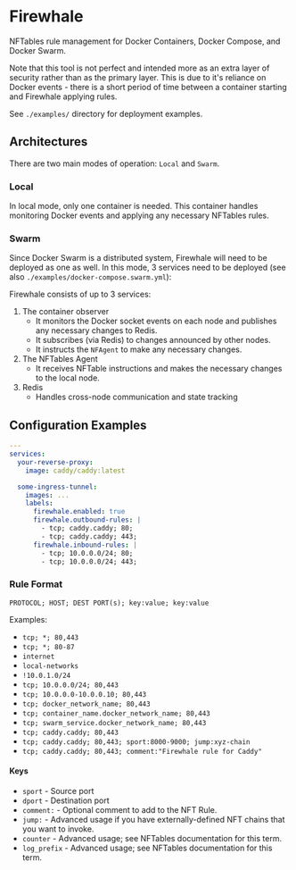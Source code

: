 Firewhale
===

NFTables rule management for Docker Containers, Docker Compose, and Docker Swarm.

Note that this tool is not perfect and intended more as an extra layer of security rather than as the primary layer. This is due to it's reliance on Docker events - there is a short period of time between a container starting and Firewhale applying rules.

See `./examples/` directory for deployment examples.

## Architectures

There are two main modes of operation: `Local` and `Swarm`.

### Local
In local mode, only one container is needed. This container handles monitoring Docker events and applying any necessary NFTables rules.

### Swarm
Since Docker Swarm is a distributed system, Firewhale will need to be deployed as one as well. In this mode, 3 services need to be deployed (see also `./examples/docker-compose.swarm.yml`):

Firewhale consists of up to 3 services:
1. The container observer
   - It monitors the Docker socket events on each node and publishes any necessary changes to Redis.
   - It subscribes (via Redis) to changes announced by other nodes.
   - It instructs the `NFAgent` to make any necessary changes.
2. The NFTables Agent
   - It receives NFTable instructions and makes the necessary changes to the local node.
3. Redis
   - Handles cross-node communication and state tracking

## Configuration Examples

```yml
---
services:
  your-reverse-proxy:
    image: caddy/caddy:latest

  some-ingress-tunnel:
    images: ...
    labels:
      firewhale.enabled: true
      firewhale.outbound-rules: |
        - tcp; caddy.caddy; 80;
        - tcp; caddy.caddy; 443;
      firewhale.inbound-rules: |
        - tcp; 10.0.0.0/24; 80;
        - tcp; 10.0.0.0/24; 443;

```

### Rule Format
`PROTOCOL; HOST; DEST PORT(s); key:value; key:value`

Examples:
- `tcp; *; 80,443`
- `tcp; *; 80-87`
- `internet`
- `local-networks`
- `!10.0.1.0/24`
- `tcp; 10.0.0.0/24; 80,443`
- `tcp; 10.0.0.0-10.0.0.10; 80,443`
- `tcp; docker_network_name; 80,443`
- `tcp; container_name.docker_network_name; 80,443`
- `tcp; swarm_service.docker_network_name; 80,443`
- `tcp; caddy.caddy; 80,443`
- `tcp; caddy.caddy; 80,443; sport:8000-9000; jump:xyz-chain`
- `tcp; caddy.caddy; 80,443; comment:"Firewhale rule for Caddy"`

#### Keys
- `sport` - Source port
- `dport` - Destination port
- `comment:` - Optional comment to add to the NFT Rule.
- `jump:` - Advanced usage if you have externally-defined NFT chains that you want to invoke.
- `counter` - Advanced usage; see NFTables documentation for this term.
- `log_prefix` - Advanced usage; see NFTables documentation for this term.
